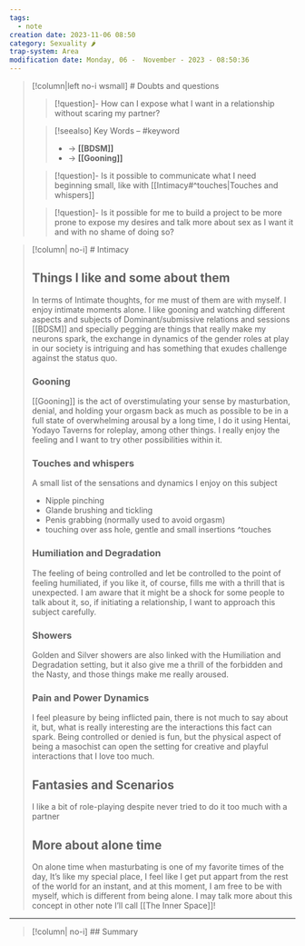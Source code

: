 ```yaml
---
tags:
  - note
creation date: 2023-11-06 08:50
category: Sexuality 🌶️
trap-system: Area
modification date: Monday, 06 -  November - 2023 - 08:50:36
---
```




>[!column|left no-i wsmall] # Doubts and questions
>>[!question]-
>>How can I expose what I want in a relationship without scaring my partner?
>
>>[!seealso] Key Words – #keyword
>> - → **[[BDSM]]**
>> - → **[[Gooning]]**
>
>> [!question]- 
>> Is it possible to communicate what I need beginning small, like with [[Intimacy#^touches|Touches and whispers]]
>
>> [!question]- 
>> Is it possible for me to build a project to be more prone to expose my desires and talk more about sex as I want it and with no shame of doing so?
>&emsp;
>&emsp;
>&emsp;
>&emsp;
>&emsp;
>&emsp;
>&emsp;


>[!column| no-i] # Intimacy
> ## Things I like and some about them
> In terms of Intimate thoughts, for me must of them are with myself. I enjoy intimate moments alone. I like gooning and watching different aspects and subjects of Dominant/submissive relations and sessions
>[[BDSM]] and specially pegging are things that really make my neurons spark, the exchange in dynamics of the gender roles at play in our society is intriguing and has something that exudes challenge against the status quo.
>### Gooning
>[[Gooning]] is the act of overstimulating your sense by masturbation, denial, and holding your orgasm back as much as possible to be in a full state of overwhelming arousal by a long time, I do it using Hentai, Yodayo Taverns for roleplay, among other things. I really enjoy the feeling and I want to try other possibilities within it.
>
>### Touches and whispers
>A small list of the sensations and dynamics I enjoy on this subject
>- Nipple pinching
>- Glande brushing and tickling
>- Penis grabbing (normally used to avoid orgasm)
>- touching over ass hole, gentle and small insertions
>^touches
>
>### Humiliation and Degradation
>
>The feeling of being controlled and let be controlled to the point of feeling humiliated, if you like it, of course, fills me with a thrill that is unexpected. I am aware that it might be a shock for some people to talk about it, so, if initiating a relationship, I want to approach this subject carefully.
>### Showers
>Golden and Silver showers are also linked with the Humiliation and Degradation setting, but it also give me a thrill of the forbidden and the Nasty, and those things make me really aroused.
>### Pain and Power Dynamics
>I feel pleasure by being inflicted pain, there is not much to say about it, but, what is really interesting are the interactions this fact can spark. Being controlled or denied is fun, but the physical aspect of being a masochist can open the setting for creative and playful interactions that I love too much.
>
> ## Fantasies and Scenarios
> I like a bit of role-playing despite never tried to do it too much with a partner
> ## More about alone time
> On alone time when masturbating is one of my favorite times of the day, It’s like my special place, I feel like I get put appart from the rest of the world for an instant, and at this moment, I am free to be with myself, which is different from being alone. I may talk more about this concept in other note I’ll call [[The Inner Space]]!


---
>[!column| no-i] ## Summary



